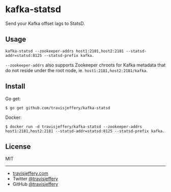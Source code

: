 # kafka-statsd

Send your Kafka offset lags to StatsD.

## Usage

```
kafka-statsd --zookeeper-addrs host1:2181,host2:2181 --statsd-addr=statsd:8125 --statsd-prefix kafka.
```

`--zookeeper-addrs` also supports Zookeeper chroots for Kafka metadata that do not reside under the root node, ie. `host1:2181,host2:2181/kafka`.

## Install

Go get:

```
$ go get github.com/travisjeffery/kafka-statsd
```

Docker:

```
$ docker run -d travisjeffery/kafka-statsd --zookeeper-addrs host1:2181,host2:2181 --statsd-addr=statsd:8125 --statsd-prefix kafka.
```

## License

MIT

---

- [travisjeffery.com](http://travisjeffery.com) 
- Twitter [@travisjeffery](https://twitter.com/travisjeffery)
- GitHub [@travisjeffery](https://github.com/travisjeffery) 
